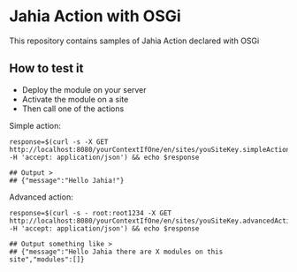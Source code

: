 # Jahia Action with OSGi

This repository contains samples of Jahia Action declared with OSGi

## How to test it

- Deploy the module on your server
- Activate the module on a site
- Then call one of the actions

Simple action:
```shell script
response=$(curl -s -X GET http://localhost:8080/yourContextIfOne/en/sites/youSiteKey.simpleAction.do -H 'accept: application/json') && echo $response

## Output >
## {"message":"Hello Jahia!"}
```

Advanced action:
```shell script
response=$(curl -s - root:root1234 -X GET http://localhost:8080/yourContextIfOne/en/sites/youSiteKey.advancedAction.do -H 'accept: application/json') && echo $response

## Output something like >
## {"message":"Hello Jahia there are X modules on this site","modules":[]}
```
